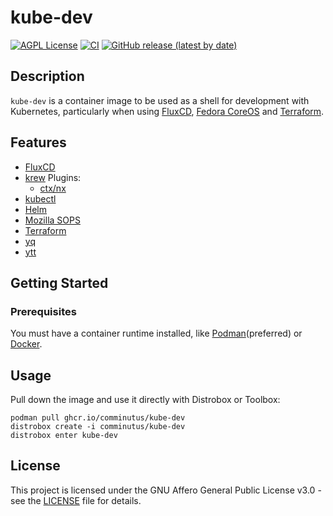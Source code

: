 # kube-dev
[![AGPL License](https://img.shields.io/badge/license-AGPL-blue.svg)](https://www.gnu.org/licenses/agpl-3.0.html)
[![CI](https://github.com/comminutus/kube-dev/actions/workflows/ci.yaml/badge.svg)](https://github.com/comminutus/kube-dev/actions/workflows/ci.yaml)
[![GitHub release (latest by date)](https://img.shields.io/github/v/release/comminutus/kube-dev)](https://github.com/comminutus/kube-dev/releases/latest)


## Description
`kube-dev` is a container image to be used as a shell for development with Kubernetes, particularly when using [FluxCD](https://fluxcd.io/), [Fedora CoreOS](https://fedoraproject.org/coreos/) and [Terraform](https://www.terraform.io/). 

## Features
- [FluxCD](https://fluxcd.io/)
- [krew](https://github.com/kubernetes-sigs/krew)
  Plugins:
    - [ctx/nx](https://github.com/ahmetb/kubectx)
- [kubectl](https://github.com/kubernetes/kubectl)
- [Helm](https://github.com/helm/helm)
- [Mozilla SOPS](https://github.com/getsops/sops)
- [Terraform](https://www.terraform.io/)
- [yq](https://github.com/mikefarah/yq)
- [ytt](https://github.com/carvel-dev/ytt)

## Getting Started

### Prerequisites

You must have a container runtime installed, like [Podman](https://github.com/containers/podman)(preferred) or [Docker](https://github.com/docker-library/docker).

## Usage

Pull down the image and use it directly with Distrobox or Toolbox:
```
podman pull ghcr.io/comminutus/kube-dev
distrobox create -i comminutus/kube-dev
distrobox enter kube-dev
```

## License

This project is licensed under the GNU Affero General Public License v3.0 - see the [LICENSE](LICENSE) file for details.

